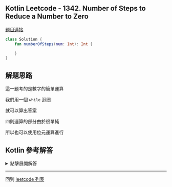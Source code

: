 ## Kotlin Leetcode - 1342. Number of Steps to Reduce a Number to Zero

[題目連接](https://leetcode.com/problems/number-of-steps-to-reduce-a-number-to-zero/)

```kotlin
class Solution {
    fun numberOfSteps(num: Int): Int {

    }
}
```

## 解題思路

這一題考的是數字的簡單運算

我們用一個 `while` 迴圈 

就可以算出答案

四則運算的部分由於很單純

所以也可以使用位元運算進行

## Kotlin 參考解答

<details>
  <summary>點擊展開解答</summary>

```kotlin
class Solution {
    fun numberOfSteps(num: Int): Int {
        var privateNum = num
        var numOfStepsToZero = 0
        while (privateNum != 0) {
            when (privateNum % 2) {
                0 -> privateNum /= 2
                else -> privateNum -= 1
            }
            numOfStepsToZero++
        }
        return numOfStepsToZero
    }
}
```

將上述的四則運算改成位元運算的方式

```kotlin
class Solution {
    fun numberOfSteps(num: Int): Int {
        var privateNum = num
        var numOfStepsToZero = 0
        while (privateNum != 0) {
            when (privateNum and 1) {
                0 -> privateNum = privateNum shr 1
                else -> privateNum--
            }
            numOfStepsToZero++
        }
        return numOfStepsToZero
    }
}
```

</details>

------

回到 [leetcode 列表](index.md)
